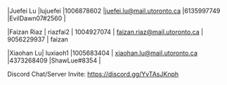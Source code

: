 |Juefei Lu |lujuefei |1006878602 |juefei.lu@mail.utoronto.ca |6135997749 |EvilDawn07#2560 |

|Faizan Riaz | riazfai2 | 1004927074 | faizan.riaz@mail.utoronto.ca | 9056229937 | faizan

|Xiaohan Lu| luxiaoh1 |1005683404 | xiaohan.lu@mail.utoronto.ca |4373268409 |ShawLue#8354 |

Discord Chat/Server Invite: https://discord.gg/YvTAsJKnph
